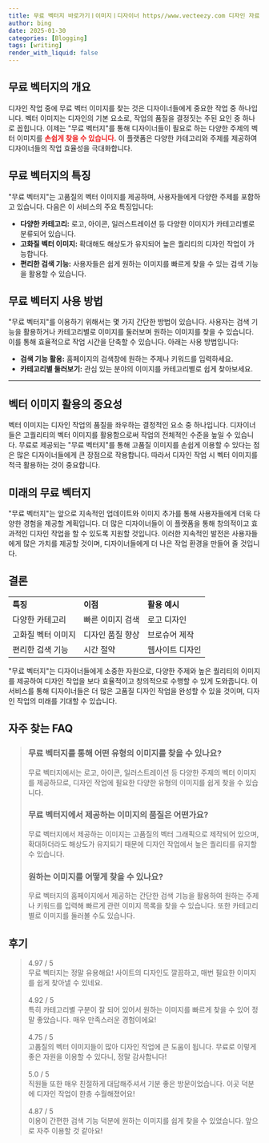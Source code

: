 ```yaml
---
title: 무료 벡터지 바로가기ㅣ이미지ㅣ디자이너 https//www.vecteezy.com 디자인 자료
author: bing
date: 2025-01-30
categories: [Blogging]
tags: [writing]
render_with_liquid: false
---
```



<h2 id='무료 벡터지의 개요'>무료 벡터지의 개요</h2>

<p>디자인 작업 중에 무료 벡터 이미지를 찾는 것은 디자이너들에게 중요한 작업 중 하나입니다. 벡터 이미지는 디자인의 기본 요소로, 작업의 품질을 결정짓는 주된 요인 중 하나로 꼽힙니다. 이제는 "무료 벡터지"를 통해 디자이너들이 필요로 하는 다양한 주제의 벡터 이미지를 <b><span style="color: #ee2323;">손쉽게 찾을 수 있습니다.</span></b> 이 플랫폼은 다양한 카테고리와 주제를 제공하여 디자이너들의 작업 효율성을 극대화합니다.</p>

<h2 id='무료 벡터지의 특징'>무료 벡터지의 특징</h2>

<p>"무료 벡터지"는 고품질의 벡터 이미지를 제공하며, 사용자들에게 다양한 주제를 포함하고 있습니다. 다음은 이 서비스의 주요 특징입니다:</p>

<ul>
    <li><b>다양한 카테고리:</b> 로고, 아이콘, 일러스트레이션 등 다양한 이미지가 카테고리별로 분류되어 있습니다.</li>
    <li><b>고화질 벡터 이미지:</b> 확대해도 해상도가 유지되어 높은 퀄리티의 디자인 작업이 가능합니다.</li>
    <li><b>편리한 검색 기능:</b> 사용자들은 쉽게 원하는 이미지를 빠르게 찾을 수 있는 검색 기능을 활용할 수 있습니다.</li>
</ul>

<h2 id='무료 벡터지 사용 방법'>무료 벡터지 사용 방법</h2>

<p>"무료 벡터지"를 이용하기 위해서는 몇 가지 간단한 방법이 있습니다. 사용자는 검색 기능을 활용하거나 카테고리별로 이미지를 둘러보며 원하는 이미지를 찾을 수 있습니다. 이를 통해 효율적으로 작업 시간을 단축할 수 있습니다. 아래는 사용 방법입니다:</p>

<ul>
    <li><b>검색 기능 활용:</b> 홈페이지의 검색창에 원하는 주제나 키워드를 입력하세요.</li>
    <li><b>카테고리별 둘러보기:</b> 관심 있는 분야의 이미지를 카테고리별로 쉽게 찾아보세요.</li>
</ul>

<hr />

<h2 id='벡터 이미지 활용의 중요성'>벡터 이미지 활용의 중요성</h2>

<p>벡터 이미지는 디자인 작업의 품질을 좌우하는 결정적인 요소 중 하나입니다. 디자이너들은 고퀄리티의 벡터 이미지를 활용함으로써 작업의 전체적인 수준을 높일 수 있습니다. 무료로 제공되는 "무료 벡터지"를 통해 고품질 이미지를 손쉽게 이용할 수 있다는 점은 많은 디자이너들에게 큰 장점으로 작용합니다. 따라서 디자인 작업 시 벡터 이미지를 적극 활용하는 것이 중요합니다.</p>

<h2 id='미래의 무료 벡터지'>미래의 무료 벡터지</h2>

<p>"무료 벡터지"는 앞으로 지속적인 업데이트와 이미지 추가를 통해 사용자들에게 더욱 다양한 경험을 제공할 계획입니다. 더 많은 디자이너들이 이 플랫폼을 통해 창의적이고 효과적인 디자인 작업을 할 수 있도록 지원할 것입니다. 이러한 지속적인 발전은 사용자들에게 많은 가치를 제공할 것이며, 디자이너들에게 더 나은 작업 환경을 만들어 줄 것입니다.</p>

<h2 id='결론'>결론</h2>

<table>
    <tr>
        <td><b>특징</b></td>
        <td><b>이점</b></td>
        <td><b>활용 예시</b></td>
    </tr>
    <tr>
        <td>다양한 카테고리</td>
        <td>빠른 이미지 검색</td>
        <td>로고 디자인</td>
    </tr>
    <tr>
        <td>고화질 벡터 이미지</td>
        <td>디자인 품질 향상</td>
        <td>브로슈어 제작</td>
    </tr>
    <tr>
        <td>편리한 검색 기능</td>
        <td>시간 절약</td>
        <td>웹사이트 디자인</td>
    </tr>
</table>

<p>"무료 벡터지"는 디자이너들에게 소중한 자원으로, 다양한 주제와 높은 퀄리티의 이미지를 제공하여 디자인 작업을 보다 효율적이고 창의적으로 수행할 수 있게 도와줍니다. 이 서비스를 통해 디자이너들은 더 많은 고품질 디자인 작업을 완성할 수 있을 것이며, 디자인 작업의 미래를 기대할 수 있습니다.</p>


<h2 id='자주_찾는_FAQ'>자주 찾는 FAQ</h2>
<div itemscope="" itemtype="https://schema.org/FAQPage"> 
<blockquote> 
<div itemscope="" itemprop="mainEntity" itemtype="https://schema.org/Question"> 
<h3 itemprop="name">무료 벡터지를 통해 어떤 유형의 이미지를 찾을 수 있나요?</h3> 
<div itemscope="" itemprop="acceptedAnswer" itemtype="https://schema.org/Answer"> 
<span itemprop="text"> 
<p>무료 벡터지에서는 로고, 아이콘, 일러스트레이션 등 다양한 주제의 벡터 이미지를 제공하므로, 디자인 작업에 필요한 다양한 유형의 이미지를 쉽게 찾을 수 있습니다.</p> 
</span> 
</div> 
</div> 

<div itemscope="" itemprop="mainEntity" itemtype="https://schema.org/Question"> 
<h3 itemprop="name">무료 벡터지에서 제공하는 이미지의 품질은 어떤가요?</h3> 
<div itemscope="" itemprop="acceptedAnswer" itemtype="https://schema.org/Answer"> 
<span itemprop="text"> 
<p>무료 벡터지에서 제공하는 이미지는 고품질의 벡터 그래픽으로 제작되어 있으며, 확대하더라도 해상도가 유지되기 때문에 디자인 작업에서 높은 퀄리티를 유지할 수 있습니다.</p> 
</span> 
</div> 
</div> 

<div itemscope="" itemprop="mainEntity" itemtype="https://schema.org/Question"> 
<h3 itemprop="name">원하는 이미지를 어떻게 찾을 수 있나요?</h3> 
<div itemscope="" itemprop="acceptedAnswer" itemtype="https://schema.org/Answer"> 
<span itemprop="text"> 
<p>무료 벡터지의 홈페이지에서 제공하는 간단한 검색 기능을 활용하여 원하는 주제나 키워드를 입력해 빠르게 관련 이미지 목록을 찾을 수 있습니다. 또한 카테고리별로 이미지를 둘러볼 수도 있습니다.</p> 
</span> 
</div> 
</div> 
</blockquote> 
</div>
<h2 id='후기'>후기</h2>
<div itemscope itemtype="https://schema.org/Product">
  <blockquote>
  <div itemprop="review" itemscope itemtype="https://schema.org/Review">
      <div itemprop="reviewRating" itemscope itemtype="https://schema.org/Rating"> <span itemprop="ratingValue">4.97</span> / <span itemprop="bestRating">5</span> </div>
      <span itemprop="reviewBody">무료 벡터지는 정말 유용해요! 사이트의 디자인도 깔끔하고, 매번 필요한 이미지를 쉽게 찾아낼 수 있네요.</span>
  </div>
  <br>
  <div itemprop="review" itemscope itemtype="https://schema.org/Review">
      <div itemprop="reviewRating" itemscope itemtype="https://schema.org/Rating"> <span itemprop="ratingValue">4.92</span> / <span itemprop="bestRating">5</span> </div>
      <span itemprop="reviewBody">특히 카테고리별 구분이 잘 되어 있어서 원하는 이미지를 빠르게 찾을 수 있어 정말 좋았습니다. 매우 만족스러운 경험이에요!</span>
  </div>
  <br>
  <div itemprop="review" itemscope itemtype="https://schema.org/Review">
      <div itemprop="reviewRating" itemscope itemtype="https://schema.org/Rating"> <span itemprop="ratingValue">4.75</span> / <span itemprop="bestRating">5</span> </div>
      <span itemprop="reviewBody">고품질의 벡터 이미지들이 많아 디자인 작업에 큰 도움이 됩니다. 무료로 이렇게 좋은 자원을 이용할 수 있다니, 정말 감사합니다!</span>
  </div>
  <br>
  <div itemprop="review" itemscope itemtype="https://schema.org/Review">
      <div itemprop="reviewRating" itemscope itemtype="https://schema.org/Rating"> <span itemprop="ratingValue">5.0</span> / <span itemprop="bestRating">5</span> </div>
      <span itemprop="reviewBody">직원들 또한 매우 친절하게 대답해주셔서 기분 좋은 방문이었습니다. 이곳 덕분에 디자인 작업이 한층 수월해졌어요!</span>
  </div>
  <br>
  <div itemprop="review" itemscope itemtype="https://schema.org/Review">
      <div itemprop="reviewRating" itemscope itemtype="https://schema.org/Rating"> <span itemprop="ratingValue">4.87</span> / <span itemprop="bestRating">5</span> </div>
      <span itemprop="reviewBody">이용이 간편한 검색 기능 덕분에 원하는 이미지를 쉽게 찾을 수 있었습니다. 앞으로 자주 이용할 것 같아요!</span>
  </div>
  </blockquote>
</div>
